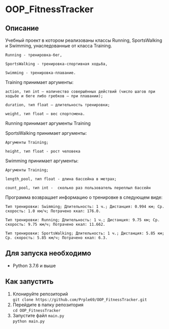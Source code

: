 # OOP_FitnessTracker
## Описание
Учебный проект в котором реализованы классы Running, SportsWalking и Swimming, унаследованные от класса Training.

`Running - тренировка-бег,`

`SportsWalking - тренировка-спортивная ходьба,`

`Swimming - тренировка-плавание.`

Training принимает аргументы:

`action, тип int — количество совершённых действий (число шагов при ходьбе и беге либо гребков — при плавании);`
  
`duration, тип float — длительность тренировки;`
  
`weight, тип float — вес спортсмена.`
 
Running принимает аргументы Training

SportsWalking принимает аргументы:

`Аргументы Training;`

`height, тип float - рост человека`

Swimming принимает аргументы:

`Аргументы Training;`

`length_pool, тип float - длина бассейна в метрах;`

`count_pool, тип int -  сколько раз пользователь переплыл бассейн`

Программа возвращает информацию о тренировке в следующем виде:

`Тип тренировки: Swimming; Длительность: 1 ч.; Дистанция: 0.994 км; Ср. скорость: 1.0 км/ч; Потрачено ккал: 176.0.`

`Тип тренировки: Running; Длительность: 1 ч.; Дистанция: 9.75 км; Ср. скорость: 9.75 км/ч; Потрачено ккал: 11.662.`

`Тип тренировки: SportsWalking; Длительность: 1 ч.; Дистанция: 5.85 км; Ср. скорость: 5.85 км/ч; Потрачено ккал: 6.3.`

## Для запуска необходимо
- Python 3.7.6 и выше

## Как запустить
1. Клонируйте репозиторий  
`git clone https://github.com/Prple69/OOP_FitnessTracker.git`
2. Перейдите в папку репозитория  
`cd OOP_FitnessTracker`
3. Запустите файл `main.py`  
`python main.py`
